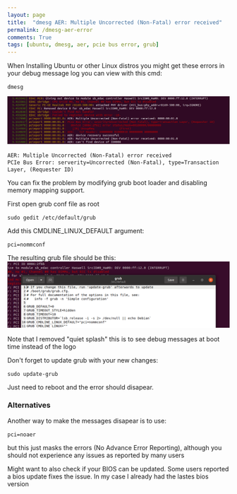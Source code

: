 ```yaml
---
layout: page
title:  "dmesg AER: Multiple Uncorrected (Non-Fatal) error received"
permalink: /dmesg-aer-error
comments: True
tags: [ubuntu, dmesg, aer, pcie bus error, grub]
---
```




When Installing Ubuntu or other Linux distros you might get these errors in your debug message log you can view with this cmd:
```
dmesg
```
![aer](/assets/hardware/aer_x998mt.png)

```
AER: Multiple Uncorrected (Non-Fatal) error received
PCIe Bus Error: serverity=Uncorrected (Non-Fatal), type=Transaction Layer, (Requester ID)
```

You can fix the problem by modifying grub boot loader
and disabling memory mapping support.


First open grub conf file as root
```
sudo gedit /etc/default/grub
```

Add this CMDLINE_LINUX_DEFAULT argument:
```
pci=nommconf
```

The resulting grub file should be this:
![grub](/assets/hardware/grub_x99mt.png)

Note that I removed "quiet splash" this is to see debug messages at boot time instead of the logo

Don't forget to update grub with your new changes:
```
sudo update-grub
```
Just need to reboot and the error should disapear.

### Alternatives
Another way to make the messages disapear is to use:
```
pci=noaer
```
but this just masks the errors (No Advance Error Reporting), although you should not experience any issues as reported by many users

Might want to also check if your BIOS can be updated. Some users reported a bios update fixes the issue. In my case I already had the lastes bios version
